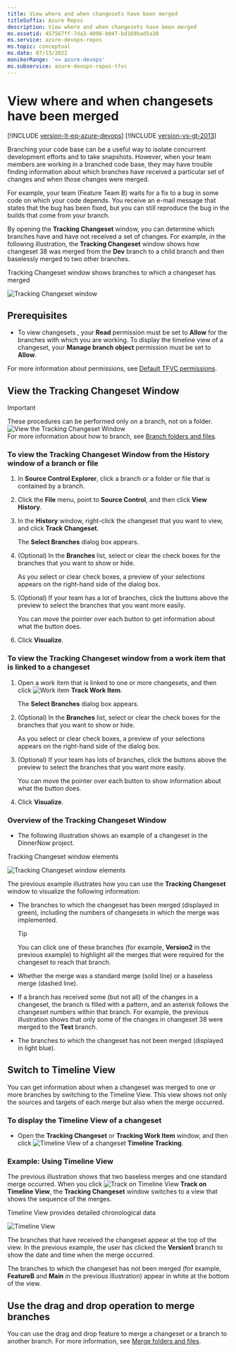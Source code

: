 ```yaml
---
title: View where and when changesets have been merged
titleSuffix: Azure Repos
description: View where and when changesets have been merged
ms.assetid: 457567ff-7da3-4098-b047-bd169bad5a38
ms.service: azure-devops-repos
ms.topic: conceptual
ms.date: 07/13/2022
monikerRange: '<= azure-devops'
ms.subservice: azure-devops-repos-tfvc
---
```



# View where and when changesets have been merged

[!INCLUDE [version-lt-eq-azure-devops](../../includes/version-lt-eq-azure-devops.md)]
[!INCLUDE [version-vs-gt-2013](../../includes/version-vs-gt-2013.md)]


Branching your code base can be a useful way to isolate concurrent development efforts and to take snapshots. However, when your team members are working in a branched code base, they may have trouble finding information about which branches have received a particular set of changes and when those changes were merged.

For example, your team (Feature Team B) waits for a fix to a bug in some code on which your code depends. You receive an e-mail message that states that the bug has been fixed, but you can still reproduce the bug in the builds that come from your branch.

By opening the **Tracking Changeset** window, you can determine which branches have and have not received a set of changes. For example, in the following illustration, the **Tracking Changeset** window shows how changeset 38 was merged from the **Dev** branch to a child branch and then baselessly merged to two other branches.

Tracking Changeset window shows branches to which a changeset has merged

![Tracking Changeset window](media/view-where-when-changesets-have-been-merged/IC451984.png)

## Prerequisites

- To view changesets , your **Read** permission must be set to **Allow** for the branches with which you are working. 
To display the timeline view of a changeset,  your **Manage branch object** permission must be set to **Allow**. 

For more information about permissions, see [Default TFVC permissions](../../organizations/security/default-tfvc-permissions.md).

## View the Tracking Changeset Window

> [!IMPORTANT]   
> These procedures can be performed only on a branch, not on a folder.  
> ![View the Tracking Changeset Window](media/view-where-when-changesets-have-been-merged/IC268252.png)  
> For more information about how to branch, see [Branch folders and files](branch-folders-files.md).

### To view the Tracking Changeset Window from the History window of a branch or file

1.  In **Source Control Explorer**, click a branch or a folder or file that is contained by a branch.

2.  Click the **File** menu, point to **Source Control**, and then click **View History**.

3.  In the **History** window, right-click the changeset that you want to view, and click **Track Changeset**.

    The **Select Branches** dialog box appears.

4.  (Optional) In the **Branches** list, select or clear the check boxes for the branches that you want to show or hide.

    As you select or clear check boxes, a preview of your selections appears on the right-hand side of the dialog box.

5.  (Optional) If your team has a lot of branches, click the buttons above the preview to select the branches that you want more easily.

    You can move the pointer over each button to get information about what the button does.

6.  Click **Visualize**.

### To view the Tracking Changeset window from a work item that is linked to a changeset

1.  Open a work item that is linked to one or more changesets, and then click ![Work item](media/view-where-when-changesets-have-been-merged/IC267918.gif) **Track Work Item**.

    The **Select Branches** dialog box appears.

2.  (Optional) In the **Branches** list, select or clear the check boxes for the branches that you want to show or hide.

    As you select or clear check boxes, a preview of your selections appears on the right-hand side of the dialog box.

3.  (Optional) If your team has lots of branches, click the buttons above the preview to select the branches that you want more easily.

    You can move the pointer over each button to show information about what the button does.

4.  Click **Visualize**.

### Overview of the Tracking Changeset Window

-   The following illustration shows an example of a changeset in the DinnerNow project.

Tracking Changeset window elements

![Tracking Changeset window elements](media/view-where-when-changesets-have-been-merged/IC451985.png)

The previous example illustrates how you can use the **Tracking Changeset** window to visualize the following information:

-   The branches to which the changeset has been merged (displayed in green), including the numbers of changesets in which the merge was implemented.

	> [!TIP]
	> You can click one of these branches (for example, **Version2** in the previous example) to highlight all the merges that were required for the changeset to reach that branch.

-   Whether the merge was a standard merge (solid line) or a baseless merge (dashed line).

-   If a branch has received some (but not all) of the changes in a changeset, the branch is filled with a pattern, and an asterisk follows the changeset numbers within that branch. For example, the previous illustration shows that only some of the changes in changeset 38 were merged to the **Test** branch.

-   The branches to which the changeset has not been merged (displayed in light blue).

## Switch to Timeline View

You can get information about when a changeset was merged to one or more branches by switching to the Timeline View. This view shows not only the sources and targets of each merge but also when the merge occurred.


### To display the Timeline View of a changeset

-   Open the **Tracking Changeset** or **Tracking Work Item** window, and then click ![Timeline View of a changeset](media/view-where-when-changesets-have-been-merged/IC267920.gif) **Timeline Tracking**.

### Example: Using Timeline View

The previous illustration shows that two baseless merges and one standard merge occurred. When you click ![Track on Timeline View](media/view-where-when-changesets-have-been-merged/IC267920.gif) **Track on Timeline View**, the **Tracking Changeset** window switches to a view that shows the sequence of the merges.

Timeline View provides detailed chronological data

![Timeline View](media/view-where-when-changesets-have-been-merged/IC348439.png)

The branches that have received the changeset appear at the top of the view. In the previous example, the user has clicked the **Version1** branch to show the date and time when the merge occurred.

The branches to which the changeset has not been merged (for example, **FeatureB** and **Main** in the previous illustration) appear in white at the bottom of the view.

## Use the drag and drop operation to merge branches

You can use the drag and drop feature to merge a changeset or a branch to another branch. For more information, see [Merge folders and files](merge-folders-files.md).

